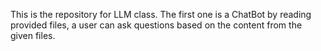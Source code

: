 This is the repository for LLM class. 
The first one is a ChatBot by reading provided files, a user can ask questions based on the content from the given files. 
